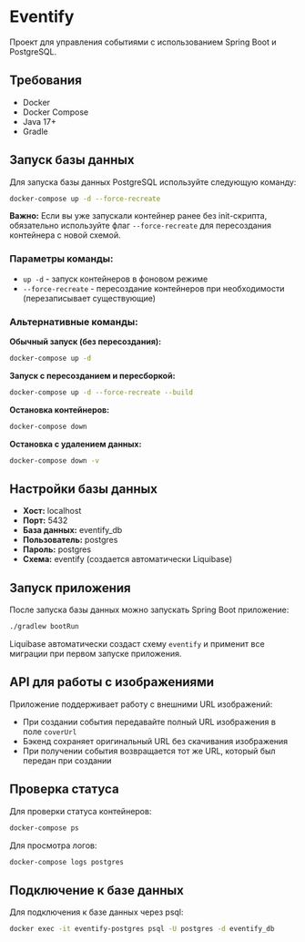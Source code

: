 # Eventify

Проект для управления событиями с использованием Spring Boot и PostgreSQL.

## Требования

- Docker
- Docker Compose
- Java 17+
- Gradle

## Запуск базы данных

Для запуска базы данных PostgreSQL используйте следующую команду:

```bash
docker-compose up -d --force-recreate
```

**Важно:** Если вы уже запускали контейнер ранее без init-скрипта, обязательно используйте флаг `--force-recreate` для пересоздания контейнера с новой схемой.

### Параметры команды:
- `up -d` - запуск контейнеров в фоновом режиме
- `--force-recreate` - пересоздание контейнеров при необходимости (перезаписывает существующие)

### Альтернативные команды:

**Обычный запуск (без пересоздания):**
```bash
docker-compose up -d
```

**Запуск с пересозданием и пересборкой:**
```bash
docker-compose up -d --force-recreate --build
```

**Остановка контейнеров:**
```bash
docker-compose down
```

**Остановка с удалением данных:**
```bash
docker-compose down -v
```

## Настройки базы данных

- **Хост:** localhost
- **Порт:** 5432
- **База данных:** eventify_db
- **Пользователь:** postgres
- **Пароль:** postgres
- **Схема:** eventify (создается автоматически Liquibase)

## Запуск приложения

После запуска базы данных можно запускать Spring Boot приложение:

```bash
./gradlew bootRun
```

Liquibase автоматически создаст схему `eventify` и применит все миграции при первом запуске приложения.

## API для работы с изображениями

Приложение поддерживает работу с внешними URL изображений:
- При создании события передавайте полный URL изображения в поле `coverUrl`
- Бэкенд сохраняет оригинальный URL без скачивания изображения
- При получении события возвращается тот же URL, который был передан при создании

## Проверка статуса

Для проверки статуса контейнеров:

```bash
docker-compose ps
```

Для просмотра логов:

```bash
docker-compose logs postgres
```

## Подключение к базе данных

Для подключения к базе данных через psql:

```bash
docker exec -it eventify-postgres psql -U postgres -d eventify_db
```

